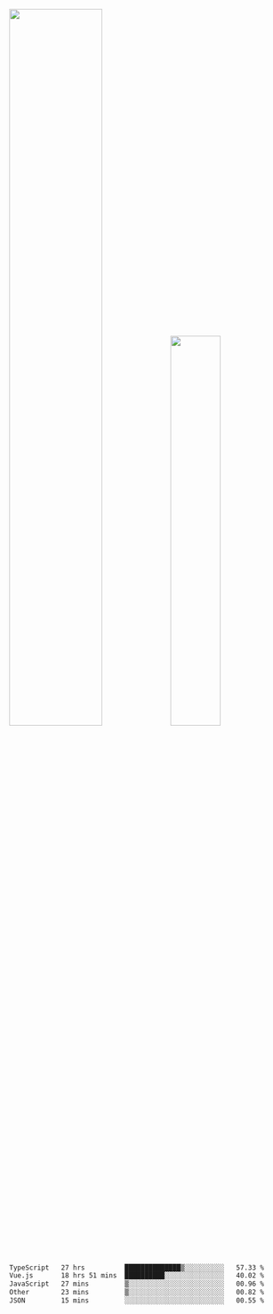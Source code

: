<img align="" width="57.5%" src="https://github-readme-stats.vercel.app/api?username=Dream4ever&hide_title=true&hide_border=true&count_private=true&show_icons=true&include_all_commits=true&line_height=21" /><img align="" width="42.4%" src="https://github-readme-stats.vercel.app/api/top-langs/?username=Dream4ever&hide_title=true&count_private=true&show_icons=true&langs_count=6&hide_border=true&layout=compact" />

<!--START_SECTION:waka-->

```txt
TypeScript   27 hrs          ██████████████▒░░░░░░░░░░   57.33 %
Vue.js       18 hrs 51 mins  ██████████░░░░░░░░░░░░░░░   40.02 %
JavaScript   27 mins         ▒░░░░░░░░░░░░░░░░░░░░░░░░   00.96 %
Other        23 mins         ▒░░░░░░░░░░░░░░░░░░░░░░░░   00.82 %
JSON         15 mins         ░░░░░░░░░░░░░░░░░░░░░░░░░   00.55 %
```

<!--END_SECTION:waka-->
